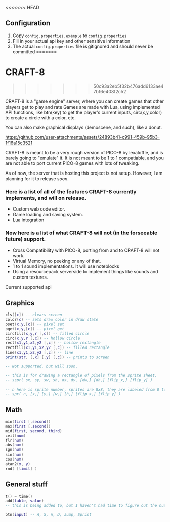 <<<<<<< HEAD
## Configuration
1. Copy `config.properties.example` to `config.properties`
2. Fill in your actual api key and other sensitive information
3. The actual `config.properties` file is gitignored and should never be committed
=======
# CRAFT-8
>>>>>>> 50c93a2eb5f32b476add6133ae47bf6e408f2c52

CRAFT-8 is a "game engine" server, where you can create games that other players get to play and rate
Games are made with Lua, using implemented API functions, like btn(key) to get the player's current inputs, circ(x,y,color) to create a circle with a color, etc.

You can also make graphical displays (demoscene, and such), like a donut.

https://github.com/user-attachments/assets/24893b41-c991-459b-95b3-1f16a15c3521

CRAFT-8 is meant to be a very rough version of PICO-8 by lexaloffle, and is barely going to "emulate" it. It is not meant to be 1 to 1 compatiable, and you are not able to port current PICO-8 games with lots of tweaking.

As of now, the server that is hosting this project is not setup. However, I am planning for it to release *soon*.

### Here is a list of all of the features CRAFT-8 currently implements, and will on release.

- Custom web code editor.
- Game loading and saving system.
- Lua integration

### Now here is a list of what CRAFT-8 will not (in the forseeable future) support.

- Cross Compatibility with PICO-8, porting from and to CRAFT-8 will not work.
- Virtual Memory, no peeking or any of that.
- 1 to 1 sound implementations. It will use noteblocks
- Using a resourcepack serverside to implement things like sounds and custom textures.


Current supported api
## Graphics
```lua
cls([c]) -- clears screen 
color(c) -- sets draw color in draw state
pset(x,y,[c]) -- pixel set
pget(x,y,[c]) -- pixel get
circfill(x,y,r [,c]) -- filled circle
circ(x,y,r [,c]) -- hollow circle
rect(x1,y1,x2,y2 [,c]) -- hollow rectangle
rectfill(x1,y1,x2,y2 [,c]) -- filled rectangle
line(x1,y1,x2,y2 [,c]) -- line
print(str, [,x] [,y] [,c]) -- prints to screen

-- Not supported, but will soon.

-- this is for drawing a rectangle of pixels from the sprite sheet.
-- sspr( sx, sy, sw, sh, dx, dy, [dw,] [dh,] [flip_x,] [flip_y] )

-- n here is sprite number, sprites are 8x8, they are labeled from 0 to n in the sprite sheet
-- spr( n, [x,] [y,] [w,] [h,] [flip_x,] [flip_y] )
```
## Math
```lua
min(first [,second])
max(first [,second])
mid(first, second, third)
ceil(num)
flr(num)
abs(num)
sgn(num)
sin(num)
cos(num)
atan2(x, y)
rnd( [limit] )
```
## General stuff
```lua
t() = time()
add(table, value)
-- this is being added to, but I haven't had time to figure out the nuances.

btn(input) -- A, S, W, D, Jump, Sprint
```
